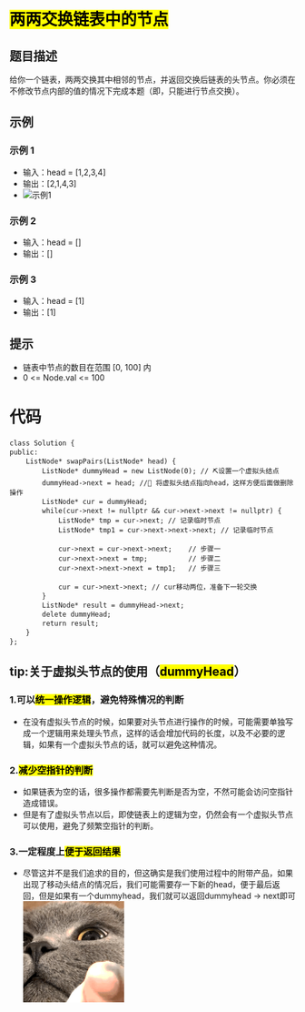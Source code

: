 # **<mark>两两交换链表中的节点**

## 题目描述
给你一个链表，两两交换其中相邻的节点，并返回交换后链表的头节点。你必须在不修改节点内部的值的情况下完成本题（即，只能进行节点交换）。

## 示例
### 示例 1
- 输入：head = [1,2,3,4]
- 输出：[2,1,4,3]
- ![示例1](https://assets.leetcode.com/uploads/2020/10/03/swap_ex1.jpg)


### 示例 2
- 输入：head = []
- 输出：[]

### 示例 3
- 输入：head = [1]
- 输出：[1]

## 提示
- 链表中节点的数目在范围 [0, 100] 内
- 0 <= Node.val <= 100

# 代码
    class Solution {
    public:
        ListNode* swapPairs(ListNode* head) {
            ListNode* dummyHead = new ListNode(0); // ⛏️设置一个虚拟头结点
            dummyHead->next = head; //📀 将虚拟头结点指向head，这样方便后面做删除操作
            ListNode* cur = dummyHead;
            while(cur->next != nullptr && cur->next->next != nullptr) {
                ListNode* tmp = cur->next; // 记录临时节点
                ListNode* tmp1 = cur->next->next->next; // 记录临时节点

                cur->next = cur->next->next;    // 步骤一
                cur->next->next = tmp;          // 步骤二
                cur->next->next->next = tmp1;   // 步骤三

                cur = cur->next->next; // cur移动两位，准备下一轮交换
            }
            ListNode* result = dummyHead->next;
            delete dummyHead;
            return result;
        }
    };


## tip:关于虚拟头节点的使用（<mark>dummyHead</mark>）
### 1.可以<mark>统一操作逻辑</mark>，避免特殊情况的判断
* 在没有虚拟头节点的时候，如果要对头节点进行操作的时候，可能需要单独写成一个逻辑用来处理头节点，这样的话会增加代码的长度，以及不必要的逻辑，如果有一个虚拟头节点的话，就可以避免这种情况。
### 2.<mark>减少空指针的判断
* 如果链表为空的话，很多操作都需要先判断是否为空，不然可能会访问空指针造成错误。
* 但是有了虚拟头节点以后，即使链表上的逻辑为空，仍然会有一个虚拟头节点可以使用，避免了频繁空指针的判断。
### 3.一定程度上<mark>便于返回结果
* 尽管这并不是我们追求的目的，但这确实是我们使用过程中的附带产品，如果出现了移动头结点的情况后，我们可能需要存一下新的head，便于最后返回，但是如果有一个dummyhead，我们就可以返回dummyhead -> next即可
  ![alt text](image.png)



